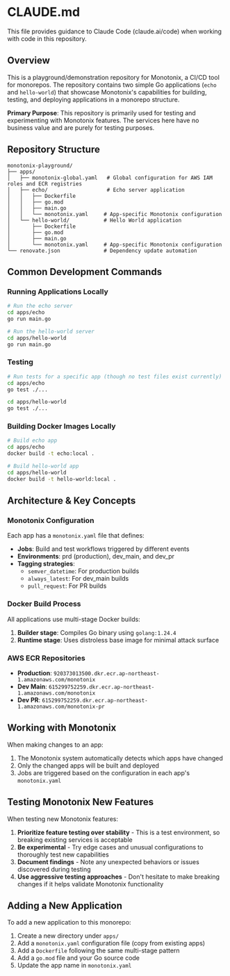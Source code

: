 # CLAUDE.md

This file provides guidance to Claude Code (claude.ai/code) when working with code in this repository.

## Overview

This is a playground/demonstration repository for Monotonix, a CI/CD tool for monorepos. The repository contains two simple Go applications (`echo` and `hello-world`) that showcase Monotonix's capabilities for building, testing, and deploying applications in a monorepo structure.

**Primary Purpose**: This repository is primarily used for testing and experimenting with Monotonix features. The services here have no business value and are purely for testing purposes.

## Repository Structure

```
monotonix-playground/
├── apps/
│   ├── monotonix-global.yaml   # Global configuration for AWS IAM roles and ECR registries
│   ├── echo/                   # Echo server application
│   │   ├── Dockerfile
│   │   ├── go.mod
│   │   ├── main.go
│   │   └── monotonix.yaml     # App-specific Monotonix configuration
│   └── hello-world/           # Hello World application
│       ├── Dockerfile
│       ├── go.mod
│       ├── main.go
│       └── monotonix.yaml     # App-specific Monotonix configuration
└── renovate.json              # Dependency update automation
```

## Common Development Commands

### Running Applications Locally

```bash
# Run the echo server
cd apps/echo
go run main.go

# Run the hello-world server
cd apps/hello-world
go run main.go
```

### Testing

```bash
# Run tests for a specific app (though no test files exist currently)
cd apps/echo
go test ./...

cd apps/hello-world
go test ./...
```

### Building Docker Images Locally

```bash
# Build echo app
cd apps/echo
docker build -t echo:local .

# Build hello-world app
cd apps/hello-world
docker build -t hello-world:local .
```

## Architecture & Key Concepts

### Monotonix Configuration

Each app has a `monotonix.yaml` file that defines:

- **Jobs**: Build and test workflows triggered by different events
- **Environments**: prd (production), dev_main, and dev_pr
- **Tagging strategies**:
  - `semver_datetime`: For production builds
  - `always_latest`: For dev_main builds
  - `pull_request`: For PR builds

### Docker Build Process

All applications use multi-stage Docker builds:

1. **Builder stage**: Compiles Go binary using `golang:1.24.4`
2. **Runtime stage**: Uses distroless base image for minimal attack surface

### AWS ECR Repositories

- **Production**: `920373013500.dkr.ecr.ap-northeast-1.amazonaws.com/monotonix`
- **Dev Main**: `615299752259.dkr.ecr.ap-northeast-1.amazonaws.com/monotonix`
- **Dev PR**: `615299752259.dkr.ecr.ap-northeast-1.amazonaws.com/monotonix-pr`

## Working with Monotonix

When making changes to an app:

1. The Monotonix system automatically detects which apps have changed
2. Only the changed apps will be built and deployed
3. Jobs are triggered based on the configuration in each app's `monotonix.yaml`

## Testing Monotonix New Features

When testing new Monotonix features:

1. **Prioritize feature testing over stability** - This is a test environment, so breaking existing services is acceptable
2. **Be experimental** - Try edge cases and unusual configurations to thoroughly test new capabilities
3. **Document findings** - Note any unexpected behaviors or issues discovered during testing
4. **Use aggressive testing approaches** - Don't hesitate to make breaking changes if it helps validate Monotonix functionality

## Adding a New Application

To add a new application to this monorepo:

1. Create a new directory under `apps/`
2. Add a `monotonix.yaml` configuration file (copy from existing apps)
3. Add a `Dockerfile` following the same multi-stage pattern
4. Add a `go.mod` file and your Go source code
5. Update the app name in `monotonix.yaml`
